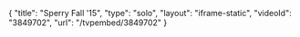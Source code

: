 {
    "title": "Sperry Fall '15",
    "type": "solo",
    "layout": "iframe-static",
    "videoId": "3849702",
    "url": "\/tvpembed\/3849702"
}